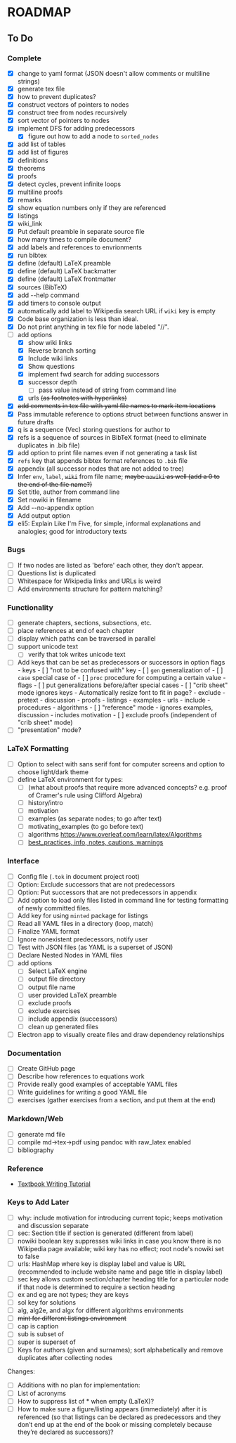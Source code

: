 # ROADMAP

## To Do

### Complete

- [x] change to yaml format (JSON doesn't allow comments or multiline strings)
- [x] generate tex file
- [x] how to prevent duplicates?
- [x] construct vectors of pointers to nodes
- [x] construct tree from nodes recursively
- [x] sort vector of pointers to nodes
- [x] implement DFS for adding predecessors
  - [x] figure out how to add a node to `sorted_nodes`
- [x] add list of tables
- [x] add list of figures
- [x] definitions
- [x] theorems
- [x] proofs
- [x] detect cycles, prevent infinite loops
- [x] multiline proofs
- [x] remarks
- [x] show equation numbers only if they are referenced
- [x] listings
- [x] wiki_link
- [x] Put default preamble in separate source file
- [x] how many times to compile document?
- [x] add labels and references to envrionments
- [x] run bibtex
- [x] define (default) LaTeX preamble
- [x] define (default) LaTeX backmatter
- [x] define (default) LaTeX frontmatter
- [x] sources (BibTeX)
- [x] add --help command
- [x] add timers to console output
- [x] automatically add label to Wikipedia search URL if `wiki` key is
      empty
- [x] Code base organization is less than ideal.
- [x] Do not print anything in tex file for node labeled "//".
- [ ] add options
  - [x] show wiki links
  - [x] Reverse branch sorting
  - [x] Include wiki links
  - [x] Show questions
  - [x] implement fwd search for adding successors
  - [x] successor depth
    - [ ] pass value instead of string from command line
  - [x] urls ~~(as footnotes with hyperlinks)~~
- [x] ~~add comments in tex file with yaml file names to mark item locations~~
- [x] Pass immutable reference to options struct between functions
      answer in future drafts
- [x] q is a sequence (Vec<String>) storing questions for author to
- [x] refs is a sequence of sources in BibTeX format (need to
      eliminate duplicates in .bib file)
- [x] add option to print file names even if not generating a task list
- [x] `refs` key that appends bibtex format references to `.bib` file
- [x] appendix (all successor nodes that are not added to tree)
- [x] Infer `env`, `label`, ~~`wiki`~~ from file name; ~~maybe `nowiki`
      as well (add a 0 to the end of the file name?)~~
- [x] Set title, author from command line
- [x] Set nowiki in filename
- [x] Add --no-appendix option
- [x] Add output option
- [x] eli5: Explain Like I'm Five, for simple, informal explanations and
      analogies; good for introductory texts

### Bugs

- [ ] If two nodes are listed as 'before' each other, they don't appear.
- [ ] Questions list is duplicated
- [ ] Whitespace for Wikipedia links and URLs is weird
- [ ] Add environments structure for pattern matching?

### Functionality

- [ ] generate chapters, sections, subsections, etc.
- [ ] place references at end of each chapter
- [ ] display which paths can be traversed in parallel
- [ ] support unicode text
  - [ ] verify that tok writes unicode text
- [ ] Add keys that can be set as predecessors or successors in option
      flags
      - keys
        - [ ] "not to be confused with" key
        - [ ] `gen` generalization of
        - [ ] `case` special case of
        - [ ] `proc` procedure for computing a certain value
      - flags
        - [ ] put generalizations before/after special cases
        - [ ] "crib sheet" mode ignores keys
          - Automatically resize font to fit in page?
          - exclude
            - pretext
            - discussion
            - proofs
            - listings
            - examples
            - urls
          - include
            - procedures
            - algorithms
        - [ ] "reference" mode
          - ignores examples, discussion
          - includes motivation
        - [ ] exclude proofs (independent of "crib sheet" mode)
- [ ] "presentation" mode?

### LaTeX Formatting

- [ ] Option to select with sans serif font for computer screens and
      option to choose light/dark theme
- [ ] define LaTeX environment for types:
  - [ ] (what about proofs that require more advanced concepts?
        e.g. proof of Cramer's rule using Clifford Algebra)
  - [ ] history/intro
  - [ ] motivation
  - [ ] examples (as separate nodes; to go after text)
  - [ ] motivating_examples (to go before text)
  - [ ] algorithms https://www.overleaf.com/learn/latex/Algorithms
  - [ ] [best_practices, info, notes, cautions,
        warnings](https://tex.stackexchange.com/questions/21227/example-environment)

### Interface

- [ ] Config file (`.tok` in document project root)
- [ ] Option: Exclude successors that are not predecessors
- [ ] Option: Put successors that are not predecessors in appendix
- [ ] Add option to load only files listed in command line for testing
      formatting of newly committed files.
- [ ] Add key for using `minted` package for listings
- [ ] Read all YAML files in a directory (loop, match)
- [ ] Finalize YAML format
- [ ] Ignore nonexistent predecessors, notify user
- [ ] Test with JSON files (as YAML is a superset of JSON)
- [ ] Declare Nested Nodes in YAML files
- [ ] add options
  - [ ] Select LaTeX engine
  - [ ] output file directory
  - [ ] output file name
  - [ ] user provided LaTeX preamble
  - [ ] exclude proofs
  - [ ] exclude exercises
  - [ ] include appendix (successors)
  - [ ] clean up generated files
- [ ] Electron app to visually create files and draw dependency
      relationships

### Documentation

- [ ] Create GitHub page
- [ ] Describe how references to equations work
- [ ] Provide really good examples of acceptable YAML files
- [ ] Write guidelines for writing a good YAML file
- [ ] exercises (gather exercises from a section, and put them at the end)

### Markdown/Web

- [ ] generate md file
- [ ] compile md->tex->pdf using pandoc with raw_latex enabled
- [ ] bibliography

### Reference

- [Textbook Writing
  Tutorial](http://edutechwiki.unige.ch/en/Textbook_writing_tutorial)

### Keys to Add Later

- [ ] why: include motivation for introducing current topic; keeps
      motivation and discussion separate
- [ ] sec: Section title if section is generated (different from label)
- [ ] nowiki boolean key suppresses wiki links in case you know there is
      no Wikipedia page available; wiki key has no effect; root node's
      nowiki set to false
- [ ] urls: HashMap where key is display label and value is URL
      (recommended to include website name and page title in display
      label)
- [ ] sec key allows custom section/chapter heading title for a
      particular node if that node is determined to require a section
      heading
- [ ] ex and eg are not types; they are keys
- [ ] sol key for solutions
- [ ] alg, alg2e, and algx for different algorithms environments
- [ ] ~~mint for different listings environment~~
- [ ] cap is caption
- [ ] sub is subset of
- [ ] super is superset of
- [ ] Keys for authors (given and surnames); sort alphabetically and
      remove duplicates after collecting nodes

Changes:

- [ ] Additions with no plan for implementation:
- [ ] List of acronyms
- [ ] How to suppress list of * when empty (LaTeX)?
- [ ] How to make sure a figure/listing appears (immediately) after it
      is referenced (so that listings can be declared as predecessors
      and they don’t end up at the end of the book or missing completely
      because they’re declared as successors)?

